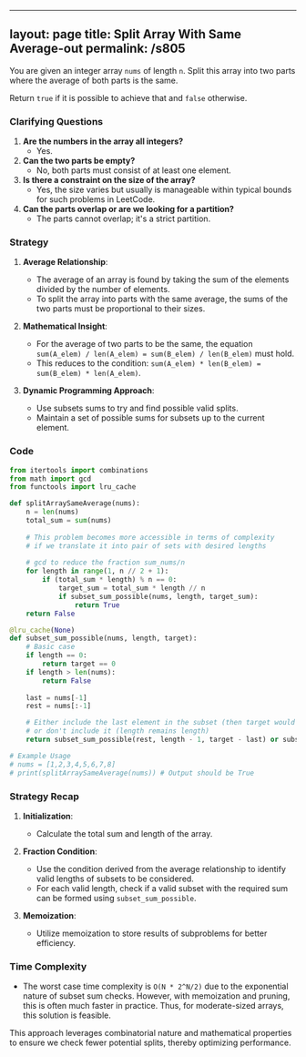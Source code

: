 
---
layout: page
title:  Split Array With Same Average-out
permalink: /s805
---

You are given an integer array `nums` of length `n`. Split this array into two parts where the average of both parts is the same. 

Return `true` if it is possible to achieve that and `false` otherwise.

### Clarifying Questions

1. **Are the numbers in the array all integers?**
   - Yes.
2. **Can the two parts be empty?**
   - No, both parts must consist of at least one element.
3. **Is there a constraint on the size of the array?**
   - Yes, the size varies but usually is manageable within typical bounds for such problems in LeetCode.
4. **Can the parts overlap or are we looking for a partition?**
   - The parts cannot overlap; it's a strict partition.

### Strategy

1. **Average Relationship**:
    - The average of an array is found by taking the sum of the elements divided by the number of elements.
    - To split the array into parts with the same average, the sums of the two parts must be proportional to their sizes.

2. **Mathematical Insight**:
    - For the average of two parts to be the same, the equation `sum(A_elem) / len(A_elem) = sum(B_elem) / len(B_elem)` must hold.
    - This reduces to the condition: `sum(A_elem) * len(B_elem) = sum(B_elem) * len(A_elem)`.
  
3. **Dynamic Programming Approach**:
    - Use subsets sums to try and find possible valid splits.
    - Maintain a set of possible sums for subsets up to the current element.

### Code

```python
from itertools import combinations
from math import gcd
from functools import lru_cache

def splitArraySameAverage(nums):
    n = len(nums)
    total_sum = sum(nums)
    
    # This problem becomes more accessible in terms of complexity
    # if we translate it into pair of sets with desired lengths
    
    # gcd to reduce the fraction sum_nums/n
    for length in range(1, n // 2 + 1):
        if (total_sum * length) % n == 0:
            target_sum = total_sum * length // n
            if subset_sum_possible(nums, length, target_sum):
                return True
    return False

@lru_cache(None)
def subset_sum_possible(nums, length, target):
    # Basic case
    if length == 0:
        return target == 0
    if length > len(nums):
        return False
    
    last = nums[-1]
    rest = nums[:-1]

    # Either include the last element in the subset (then target would become target-last)
    # or don't include it (length remains length)
    return subset_sum_possible(rest, length - 1, target - last) or subset_sum_possible(rest, length, target)

# Example Usage
# nums = [1,2,3,4,5,6,7,8]
# print(splitArraySameAverage(nums)) # Output should be True
```

### Strategy Recap

1. **Initialization**:
    - Calculate the total sum and length of the array.

2. **Fraction Condition**:
    - Use the condition derived from the average relationship to identify valid lengths of subsets to be considered.
    - For each valid length, check if a valid subset with the required sum can be formed using `subset_sum_possible`.

3. **Memoization**:
    - Utilize memoization to store results of subproblems for better efficiency.

### Time Complexity

- The worst case time complexity is `O(N * 2^N/2)` due to the exponential nature of subset sum checks. However, with memoization and pruning, this is often much faster in practice. Thus, for moderate-sized arrays, this solution is feasible.

This approach leverages combinatorial nature and mathematical properties to ensure we check fewer potential splits, thereby optimizing performance.
